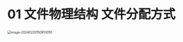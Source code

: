 # 01 文件物理结构 文件分配方式

<img src="https://cvp.oss-cn-shanghai.aliyuncs.com/picgo/202402201509285.png" alt="image-20240220150913055" style="zoom:50%;" />
